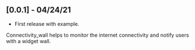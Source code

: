 ## [0.0.1] - 04/24/21

* First release with example.

Connectivity_wall helps to monitor the internet connectivity and notify users with a  widget wall.